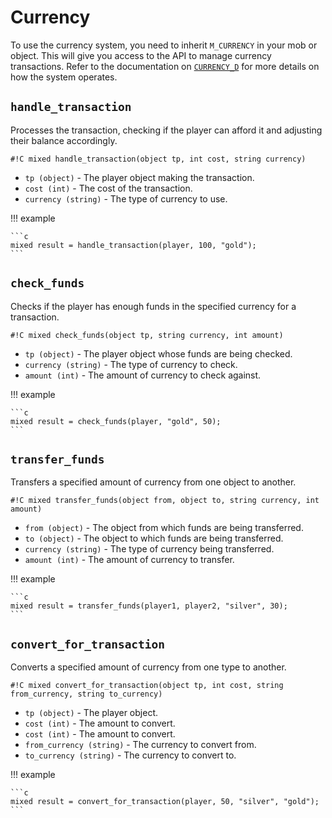 # Currency

To use the currency system, you need to inherit `M_CURRENCY` in your mob or object.
This will give you access to the API to manage currency transactions. Refer to
the documentation on [`CURRENCY_D`](../../daemons/currency.md) for more details on how the
system operates.

## `handle_transaction`

Processes the transaction, checking if the player can afford it and adjusting their balance accordingly.

`#!C mixed handle_transaction(object tp, int cost, string currency)`

* `tp (object)` - The player object making the transaction.
* `cost (int)` - The cost of the transaction.
* `currency (string)` - The type of currency to use.

!!! example

    ```c
    mixed result = handle_transaction(player, 100, "gold");
    ```

## `check_funds`

Checks if the player has enough funds in the specified currency for a transaction.

`#!C mixed check_funds(object tp, string currency, int amount)`

* `tp (object)` - The player object whose funds are being checked.
* `currency (string)` - The type of currency to check.
* `amount (int)` - The amount of currency to check against.

!!! example

    ```c
    mixed result = check_funds(player, "gold", 50);
    ```

## `transfer_funds`

Transfers a specified amount of currency from one object to another.

`#!C mixed transfer_funds(object from, object to, string currency, int amount)`

* `from (object)` - The object from which funds are being transferred.
* `to (object)` - The object to which funds are being transferred.
* `currency (string)` - The type of currency being transferred.
* `amount (int)` - The amount of currency to transfer.

!!! example

    ```c
    mixed result = transfer_funds(player1, player2, "silver", 30);
    ```

## `convert_for_transaction`

Converts a specified amount of currency from one type to another.

`#!C mixed convert_for_transaction(object tp, int cost, string from_currency, string to_currency)`

* `tp (object)` - The player object.
* `cost (int)` - The amount to convert.
* `cost (int)` - The amount to convert.
* `from_currency (string)` - The currency to convert from.
* `to_currency (string)` - The currency to convert to.

!!! example

    ```c
    mixed result = convert_for_transaction(player, 50, "silver", "gold");
    ```
